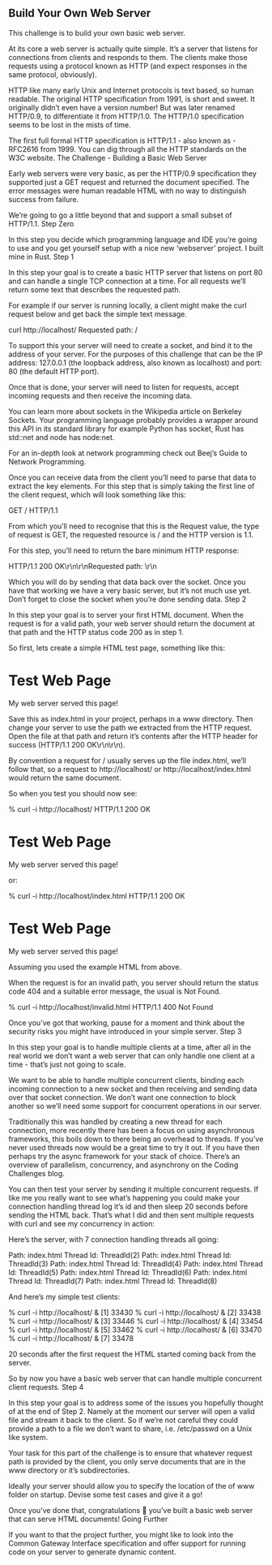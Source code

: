 ## Build Your Own Web Server

This challenge is to build your own basic web server.

At its core a web server is actually quite simple. It’s a server that listens for connections from clients and responds to them. The clients make those requests using a protocol known as HTTP (and expect responses in the same protocol, obviously).

HTTP like many early Unix and Internet protocols is text based, so human readable. The original HTTP specification from 1991, is short and sweet. It originally didn’t even have a version number! But was later renamed HTTP/0.9, to differentiate it from HTTP/1.0. The HTTP/1.0 specification seems to be lost in the mists of time.

The first full formal HTTP specification is HTTP/1.1 - also known as - RFC2616 from 1999. You can dig through all the HTTP standards on the W3C website.
The Challenge - Building a Basic Web Server

Early web servers were very basic, as per the HTTP/0.9 specification they supported just a GET request and returned the document specified. The error messages were human readable HTML with no way to distinguish success from failure.

We’re going to go a little beyond that and support a small subset of HTTP/1.1.
Step Zero

In this step you decide which programming language and IDE you’re going to use and you get yourself setup with a nice new ‘webserver’ project. I built mine in Rust.
Step 1

In this step your goal is to create a basic HTTP server that listens on port 80 and can handle a single TCP connection at a time. For all requests we’ll return some text that describes the requested path.

For example if our server is running locally, a client might make the curl request below and get back the simple text message.

curl http://localhost/
Requested path: /

To support this your server will need to create a socket, and bind it to the address of your server. For the purposes of this challenge that can be the IP address: 127.0.0.1 (the loopback address, also known as localhost) and port: 80 (the default HTTP port).

Once that is done, your server will need to listen for requests, accept incoming requests and then receive the incoming data.

You can learn more about sockets in the Wikipedia article on Berkeley Sockets. Your programming language probably provides a wrapper around this API in its standard library for example Python has socket, Rust has std::net and node has node:net.

For an in-depth look at network programming check out Beej’s Guide to Network Programming.

Once you can receive data from the client you’ll need to parse that data to extract the key elements. For this step that is simply taking the first line of the client request, which will look something like this:

GET / HTTP/1.1

From which you’ll need to recognise that this is the Request value, the type of request is GET, the requested resource is / and the HTTP version is 1.1.

For this step, you’ll need to return the bare minimum HTTP response:

HTTP/1.1 200 OK\r\n\r\nRequested path: <the path>\r\n

Which you will do by sending that data back over the socket. Once you have that working we have a very basic server, but it’s not much use yet. Don’t forget to close the socket when you’re done sending data.
Step 2

In this step your goal is to server your first HTML document. When the request is for a valid path, your web server should return the document at that path and the HTTP status code 200 as in step 1.

So first, lets create a simple HTML test page, something like this:

<!DOCTYPE html>
<html lang="en">
  <head>
    <title>Simple Web Page</title>
  </head>
  <body>
    <h1>Test Web Page</h1>
    <p>My web server served this page!</p>
  </body>
</html>

Save this as index.html in your project, perhaps in a www directory. Then change your server to use the path we extracted from the HTTP request. Open the file at that path and return it’s contents after the HTTP header for success (HTTP/1.1 200 OK\r\n\r\n).

By convention a request for / usually serves up the file index.html, we’ll follow that, so a request to http://localhost/ or http://localhost/index.html would return the same document.

So when you test you should now see:

% curl -i http://localhost/
HTTP/1.1 200 OK

<!DOCTYPE html>
<html lang="en">
  <head>
    <title>Simple Web Page</title>
  </head>
  <body>
    <h1>Test Web Page</h1>
    <p>My web server served this page!</p>
  </body>
</html>

or:

% curl -i http://localhost/index.html
HTTP/1.1 200 OK

<!DOCTYPE html>
<html lang="en">
  <head>
    <title>Simple Web Page</title>
  </head>
  <body>
    <h1>Test Web Page</h1>
    <p>My web server served this page!</p>
  </body>
</html>

Assuming you used the example HTML from above.

When the request is for an invalid path, you server should return the status code 404 and a suitable error message, the usual is Not Found.

% curl -i http://localhost/invalid.html
HTTP/1.1 400 Not Found

Once you’ve got that working, pause for a moment and think about the security risks you might have introduced in your simple server.
Step 3

In this step your goal is to handle multiple clients at a time, after all in the real world we don’t want a web server that can only handle one client at a time - that’s just not going to scale.

We want to be able to handle multiple concurrent clients, binding each incoming connection to a new socket and then receiving and sending data over that socket connection. We don’t want one connection to block another so we’ll need some support for concurrent operations in our server.

Traditionally this was handled by creating a new thread for each connection, more recently there has been a focus on using asynchronous frameworks, this boils down to there being an overhead to threads. If you’ve never used threads now would be a great time to try it out. If you have then perhaps try the async framework for your stack of choice. There’s an overview of parallelism, concurrency, and asynchrony on the Coding Challenges blog.

You can then test your server by sending it multiple concurrent requests. If like me you really want to see what’s happening you could make your connection handling thread log it’s id and then sleep 20 seconds before sending the HTML back. That’s what I did and then sent multiple requests with curl and see my concurrency in action:

Here’s the server, with 7 connection handling threads all going:

Path: index.html
Thread Id: ThreadId(2)
Path: index.html
Thread Id: ThreadId(3)
Path: index.html
Thread Id: ThreadId(4)
Path: index.html
Thread Id: ThreadId(5)
Path: index.html
Thread Id: ThreadId(6)
Path: index.html
Thread Id: ThreadId(7)
Path: index.html
Thread Id: ThreadId(8)

And here’s my simple test clients:

% curl -i http://localhost/ &
[1] 33430
% curl -i http://localhost/ &
[2] 33438
% curl -i http://localhost/ &
[3] 33446
% curl -i http://localhost/ &
[4] 33454
% curl -i http://localhost/ &
[5] 33462
% curl -i http://localhost/ &
[6] 33470
% curl -i http://localhost/ &
[7] 33478

20 seconds after the first request the HTML started coming back from the server.

So by now you have a basic web server that can handle multiple concurrent client requests.
Step 4

In this step your goal is to address some of the issues you hopefully thought of at the end of Step 2. Namely at the moment our server will open a valid file and stream it back to the client. So if we’re not careful they could provide a path to a file we don’t want to share, i.e. /etc/passwd on a Unix like system.

Your task for this part of the challenge is to ensure that whatever request path is provided by the client, you only serve documents that are in the www directory or it’s subdirectories.

Ideally your server should allow you to specify the location of the of www folder on startup. Devise some test cases and give it a go!

Once you’ve done that, congratulations 🎉  you’ve built a basic web server that can serve HTML documents!
Going Further

If you want to that the project further, you might like to look into the Common Gateway Interface specification and offer support for running code on your server to generate dynamic content.
